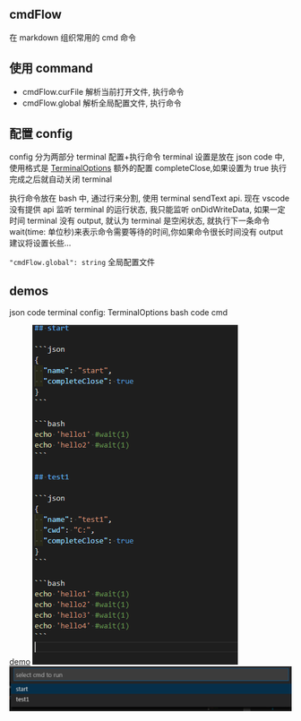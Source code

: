## cmdFlow

在 markdown 组织常用的 cmd 命令

## 使用 command

- cmdFlow.curFile 解析当前打开文件, 执行命令
- cmdFlow.global 解析全局配置文件, 执行命令

## 配置 config

config 分为两部分 terminal 配置+执行命令
terminal 设置是放在 json code 中,
使用格式是 [TerminalOptions](https://code.visualstudio.com/docs/extensionAPI/vscode-api#TerminalOptions)
额外的配置 completeClose,如果设置为 true 执行完成之后就自动关闭 terminal

执行命令放在 bash 中, 通过行来分割, 使用 terminal sendText api.
现在 vscode 没有提供 api 监听 terminal 的运行状态, 我只能监听 onDidWriteData,
如果一定时间 terminal 没有 output, 就认为 terminal 是空闲状态, 就执行下一条命令
wait(time: 单位秒)来表示命令需要等待的时间,你如果命令很长时间没有 output 建议将设置长些...

`"cmdFlow.global": string` 全局配置文件

## demos

json code terminal config: TerminalOptions
bash code cmd

[demo](./doc/cmd.md)
![demo1](./images/demo1.png)
![demo2](./images/demo2.png)
